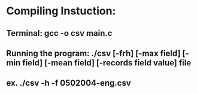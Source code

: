 # Compiling Instuction:
## Terminal: gcc -o csv main.c
## Running the program: ./csv [-frh] [-max field] [-min field] [-mean field] [-records field value] file
## ex. ./csv -h -f 0502004-eng.csv
